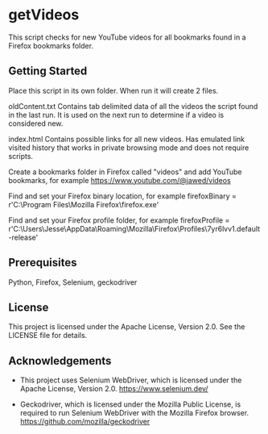 # getVideos
This script checks for new YouTube videos for all bookmarks found in a Firefox bookmarks folder.

## Getting Started
Place this script in its own folder. When run it will create 2 files.

oldContent.txt
Contains tab delimited data of all the videos the script found in the last run. It is used on the next run to determine if a video is considered new.

index.html
Contains possible links for all new videos. Has emulated link visited history that works in private browsing mode and does not require scripts.

Create a bookmarks folder in Firefox called "videos" and add YouTube bookmarks, for example
https://www.youtube.com/@jawed/videos

Find and set your Firefox binary location, for example
firefoxBinary = r'C:\Program Files\Mozilla Firefox\firefox.exe'

Find and set your Firefox profile folder, for example
firefoxProfile = r'C:\Users\Jesse\AppData\Roaming\Mozilla\Firefox\Profiles\7yr6lvv1.default-release'

## Prerequisites
Python, Firefox, Selenium, geckodriver

## License
This project is licensed under the Apache License, Version 2.0. See the LICENSE file for details.

## Acknowledgements
- This project uses Selenium WebDriver, which is licensed under the Apache License, Version 2.0.
https://www.selenium.dev/

- Geckodriver, which is licensed under the Mozilla Public License, is required to run Selenium WebDriver with the Mozilla Firefox browser.
https://github.com/mozilla/geckodriver
